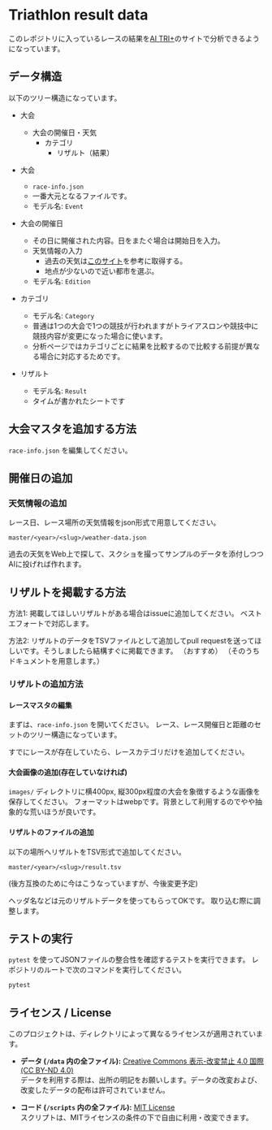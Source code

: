 # Triathlon result data

このレポジトリに入っているレースの結果を[AI TRI+](https://ai-triathlon-result.teraren.com/)のサイトで分析できるようになっています。


## データ構造

以下のツリー構造になっています。

- 大会
  - 大会の開催日・天気
    - カテゴリ
      - リザルト（結果）

- 大会
  - `race-info.json`
  - 一番大元となるファイルです。
  - モデル名: `Event`
- 大会の開催日
  - その日に開催された内容。日をまたぐ場合は開始日を入力。
  - 天気情報の入力
    - 過去の天気は[このサイト](https://tenki.jp/past/2025/04/weather/)を参考に取得する。
    - 地点が少ないので近い都市を選ぶ。
  - モデル名: `Edition`
- カテゴリ
  - モデル名: `Category`
  - 普通は1つの大会で1つの競技が行われますがトライアスロンや競技中に競技内容が変更になった場合に使います。
  - 分析ページではカテゴリごとに結果を比較するので比較する前提が異なる場合に対応するためです。
- リザルト
  - モデル名: `Result`
  - タイムが書かれたシートです


## 大会マスタを追加する方法

`race-info.json` を編集してください。

## 開催日の追加


### 天気情報の追加

レース日、レース場所の天気情報をjson形式で用意してください。

`master/<year>/<slug>/weather-data.json` 

過去の天気をWeb上で探して、スクショを撮ってサンプルのデータを添付しつつAIに投げれば作れます。


## リザルトを掲載する方法

方法1: 掲載してほしいリザルトがある場合はissueに追加してください。
ベストエフォートで対応します。

方法2: リザルトのデータをTSVファイルとして追加してpull requestを送ってほしいです。そうしましたら結構すぐに掲載できます。
（おすすめ）
（そのうちドキュメントを用意します。）

### リザルトの追加方法

#### レースマスタの編集
まずは、`race-info.json` を開いてください。
レース、レース開催日と距離のセットのツリー構造になっています。

すでにレースが存在していたら、レースカテゴリだけを追加してください。

####  大会画像の追加(存在していなければ)

`images/` ディレクトリに横400px, 縦300px程度の大会を象徴するような画像を保存してください。
フォーマットはwebpです。背景として利用するのでやや抽象的な荒いほうが良いです。

#### リザルトのファイルの追加

以下の場所へリザルトをTSV形式で追加してください。

`master/<year>/<slug>/result.tsv` 

(後方互換のために今はこうなっていますが、今後変更予定)

ヘッダ名などは元のリザルトデータを使ってもらってOKです。
取り込む際に調整します。

## テストの実行

`pytest` を使ってJSONファイルの整合性を確認するテストを実行できます。
レポジトリのルートで次のコマンドを実行してください。

```bash
pytest
```



## ライセンス / License

このプロジェクトは、ディレクトリによって異なるライセンスが適用されています。

* **データ (`/data` 内の全ファイル):** [Creative Commons 表示-改変禁止 4.0 国際 (CC BY-ND 4.0)](https://creativecommons.org/licenses/by-nd/4.0/deed.ja)  
    データを利用する際は、出所の明記をお願いします。データの改変および、改変したデータの配布は許可されていません。

* **コード (`/scripts` 内の全ファイル):** [MIT License](https://opensource.org/licenses/MIT)  
    スクリプトは、MITライセンスの条件の下で自由に利用・改変できます。


